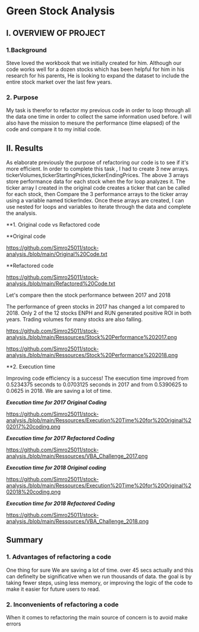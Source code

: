 # Green Stock Analysis

## I. OVERVIEW OF PROJECT

### 1.Background
Steve loved the workbook that we initially created for him. Although our code works well for a dozen stocks which has been helpful for him in his research for his parents,
He is looking to expand the dataset to include the entire stock market over the last few years.

### 2. Purpose
My task is therefor to refactor my previous code in order to loop through all the data one time in order to collect the same information  used before. I will also have the mission
to mesure the performance (time elapsed) of the code and compare it to my initial code.

## II. Results
As elaborate previously the purpose of refactoring our code is to see if it's more efficient. In order to complete this task , I had to create 3 new arrays.
tickerVolumes,tickerStartingPrices,tickerEndingPrices.
The above 3 arrays store performance data for each stock when the for loop analyzes it. 
The ticker array I created in the original code creates a ticker that can be called for each stock, then Compare the 3 performance arrays to the ticker array using a variable named tickerIndex. 
Once these arrays are created, I can use nested for loops and variables to iterate through the data and complete the analysis.

**1. Original code vs Refactored code

**Original code

https://github.com/Simro25011/stock-analysis./blob/main/Original%20Code.txt

**Refactored code

https://github.com/Simro25011/stock-analysis./blob/main/Refactored%20Code.txt

Let's compare then the stock performance between 2017 and 2018

The performance of green stocks in 2017 has changed a lot compared to 2018. Only 2 of the 12 stocks ENPH and RUN generated positive ROI in both years. 
Trading volumes for many stocks are also falling.

https://github.com/Simro25011/stock-analysis./blob/main/Ressources/Stock%20Performance%202017.png

https://github.com/Simro25011/stock-analysis./blob/main/Ressources/Stock%20Performance%202018.png

**2. Execution time

Improving code efficiency is a success! The execution time improved from 0.5234375 seconds to 0.0703125 seconds in 2017 and from 0.5390625 to 0.0625 in 2018.
We are saving a lot of time.

***Execution time for 2017 Original Coding*** 

 https://github.com/Simro25011/stock-analysis./blob/main/Ressources/Execution%20Time%20for%20Original%202017%20coding.png

***Execution time for 2017 Refactored Coding***
 
https://github.com/Simro25011/stock-analysis./blob/main/Ressources/VBA_Challenge_2017.png

***Execution time for 2018 Original coding*** 

https://github.com/Simro25011/stock-analysis./blob/main/Ressources/Execution%20Time%20for%20Original%202018%20coding.png

***Execution time for 2018 Refactored Coding***

https://github.com/Simro25011/stock-analysis./blob/main/Ressources/VBA_Challenge_2018.png

## Summary

### 1. Advantages of refactoring a code

One thing for sure We are saving a lot of time. over 45 secs actually and this can definelty be significative when we run thousands of data.
the goal is by taking fewer steps, using less memory, or improving the logic of the code to make it easier for future users to read.


### 2. Inconvenients of refactoring a code
When it comes to refactoring the main source of concern is to avoid make errors
